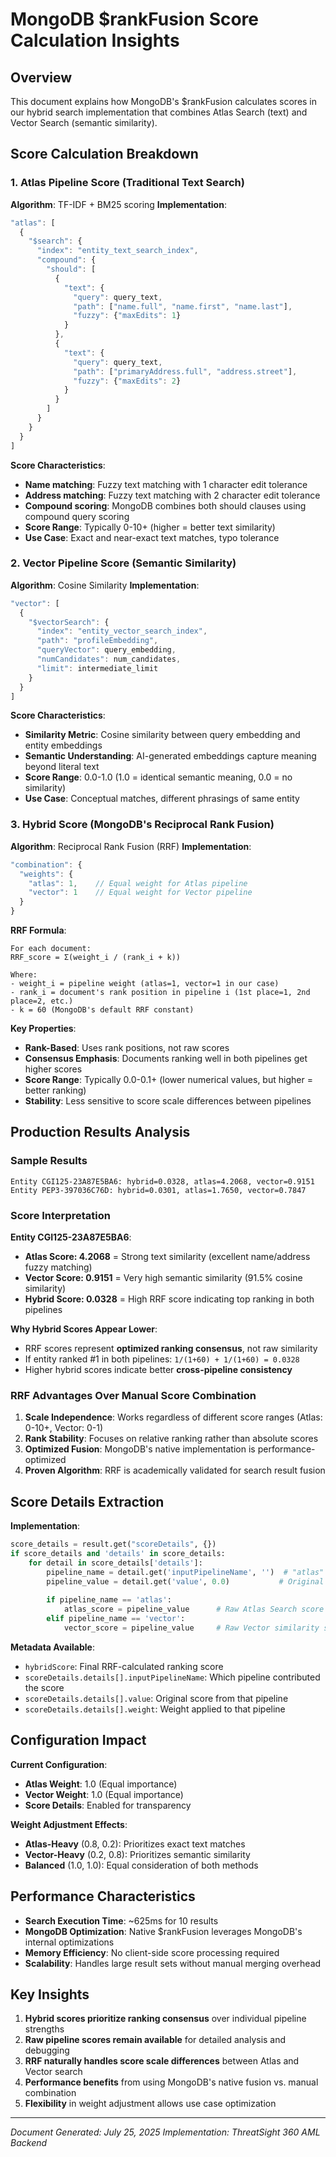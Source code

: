 # MongoDB $rankFusion Score Calculation Insights

## Overview

This document explains how MongoDB's $rankFusion calculates scores in our hybrid search implementation that combines Atlas Search (text) and Vector Search (semantic similarity).

## Score Calculation Breakdown

### 1. Atlas Pipeline Score (Traditional Text Search)

**Algorithm**: TF-IDF + BM25 scoring
**Implementation**:
```javascript
"atlas": [
  {
    "$search": {
      "index": "entity_text_search_index",
      "compound": {
        "should": [
          {
            "text": {
              "query": query_text,
              "path": ["name.full", "name.first", "name.last"],
              "fuzzy": {"maxEdits": 1}
            }
          },
          {
            "text": {
              "query": query_text, 
              "path": ["primaryAddress.full", "address.street"],
              "fuzzy": {"maxEdits": 2}
            }
          }
        ]
      }
    }
  }
]
```

**Score Characteristics**:
- **Name matching**: Fuzzy text matching with 1 character edit tolerance
- **Address matching**: Fuzzy text matching with 2 character edit tolerance  
- **Compound scoring**: MongoDB combines both should clauses using compound query scoring
- **Score Range**: Typically 0-10+ (higher = better text similarity)
- **Use Case**: Exact and near-exact text matches, typo tolerance

### 2. Vector Pipeline Score (Semantic Similarity)

**Algorithm**: Cosine Similarity
**Implementation**:
```javascript
"vector": [
  {
    "$vectorSearch": {
      "index": "entity_vector_search_index",
      "path": "profileEmbedding",
      "queryVector": query_embedding,
      "numCandidates": num_candidates,
      "limit": intermediate_limit
    }
  }
]
```

**Score Characteristics**:
- **Similarity Metric**: Cosine similarity between query embedding and entity embeddings
- **Semantic Understanding**: AI-generated embeddings capture meaning beyond literal text
- **Score Range**: 0.0-1.0 (1.0 = identical semantic meaning, 0.0 = no similarity)
- **Use Case**: Conceptual matches, different phrasings of same entity

### 3. Hybrid Score (MongoDB's Reciprocal Rank Fusion)

**Algorithm**: Reciprocal Rank Fusion (RRF)
**Implementation**:
```javascript
"combination": {
  "weights": {
    "atlas": 1,    // Equal weight for Atlas pipeline
    "vector": 1    // Equal weight for Vector pipeline  
  }
}
```

**RRF Formula**:
```
For each document:
RRF_score = Σ(weight_i / (rank_i + k))

Where:
- weight_i = pipeline weight (atlas=1, vector=1 in our case)
- rank_i = document's rank position in pipeline i (1st place=1, 2nd place=2, etc.)
- k = 60 (MongoDB's default RRF constant)
```

**Key Properties**:
- **Rank-Based**: Uses rank positions, not raw scores
- **Consensus Emphasis**: Documents ranking well in both pipelines get higher scores
- **Score Range**: Typically 0.0-0.1+ (lower numerical values, but higher = better ranking)
- **Stability**: Less sensitive to score scale differences between pipelines

## Production Results Analysis

### Sample Results
```
Entity CGI125-23A87E5BA6: hybrid=0.0328, atlas=4.2068, vector=0.9151
Entity PEP3-397036C76D: hybrid=0.0301, atlas=1.7650, vector=0.7847
```

### Score Interpretation

**Entity CGI125-23A87E5BA6**:
- **Atlas Score: 4.2068** = Strong text similarity (excellent name/address fuzzy matching)
- **Vector Score: 0.9151** = Very high semantic similarity (91.5% cosine similarity)
- **Hybrid Score: 0.0328** = High RRF score indicating top ranking in both pipelines

**Why Hybrid Scores Appear Lower**:
- RRF scores represent **optimized ranking consensus**, not raw similarity
- If entity ranked #1 in both pipelines: `1/(1+60) + 1/(1+60) = 0.0328`
- Higher hybrid scores indicate better **cross-pipeline consistency**

### RRF Advantages Over Manual Score Combination

1. **Scale Independence**: Works regardless of different score ranges (Atlas: 0-10+, Vector: 0-1)
2. **Rank Stability**: Focuses on relative ranking rather than absolute scores
3. **Optimized Fusion**: MongoDB's native implementation is performance-optimized
4. **Proven Algorithm**: RRF is academically validated for search result fusion

## Score Details Extraction

**Implementation**:
```python
score_details = result.get("scoreDetails", {})
if score_details and 'details' in score_details:
    for detail in score_details['details']:
        pipeline_name = detail.get('inputPipelineName', '')  # "atlas" or "vector"
        pipeline_value = detail.get('value', 0.0)           # Original pipeline score
        
        if pipeline_name == 'atlas':
            atlas_score = pipeline_value      # Raw Atlas Search score
        elif pipeline_name == 'vector':  
            vector_score = pipeline_value     # Raw Vector similarity score
```

**Metadata Available**:
- `hybridScore`: Final RRF-calculated ranking score
- `scoreDetails.details[].inputPipelineName`: Which pipeline contributed the score
- `scoreDetails.details[].value`: Original score from that pipeline
- `scoreDetails.details[].weight`: Weight applied to that pipeline

## Configuration Impact

**Current Configuration**:
- **Atlas Weight**: 1.0 (Equal importance)
- **Vector Weight**: 1.0 (Equal importance)
- **Score Details**: Enabled for transparency

**Weight Adjustment Effects**:
- **Atlas-Heavy** (0.8, 0.2): Prioritizes exact text matches
- **Vector-Heavy** (0.2, 0.8): Prioritizes semantic similarity
- **Balanced** (1.0, 1.0): Equal consideration of both methods

## Performance Characteristics

- **Search Execution Time**: ~625ms for 10 results
- **MongoDB Optimization**: Native $rankFusion leverages MongoDB's internal optimizations
- **Memory Efficiency**: No client-side score processing required
- **Scalability**: Handles large result sets without manual merging overhead

## Key Insights

1. **Hybrid scores prioritize ranking consensus** over individual pipeline strengths
2. **Raw pipeline scores remain available** for detailed analysis and debugging
3. **RRF naturally handles score scale differences** between Atlas and Vector search
4. **Performance benefits** from using MongoDB's native fusion vs. manual combination
5. **Flexibility** in weight adjustment allows use case optimization

---

*Document Generated: July 25, 2025*
*Implementation: ThreatSight 360 AML Backend*